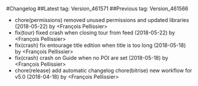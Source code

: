 #Changelog
##Latest tag: Version_461571
##Previous tag: Version_461566
* chore(permissions) removed unused permissions and updated libraries (2018-05-22) by <François Pellissier>
* fix(tour) fixed crash when closing tour from feed (2018-05-22) by <François Pellissier>
* fix(crash) fix entourage title edition when title is too long (2018-05-18) by <François Pellissier>
* fix(crash) crash on Guide when no POI are set (2018-05-18) by <François Pellissier>
* chore(release) add automatic changelog chore(bitrise) new workflow for v5.0 (2018-04-18) by <François Pellissier>
